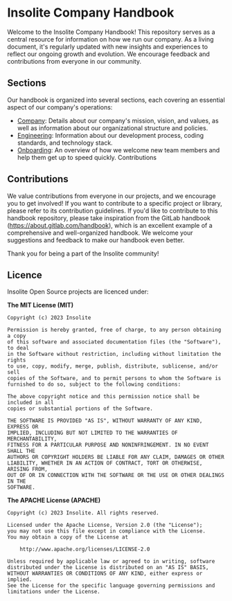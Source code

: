# Insolite Company Handbook

Welcome to the Insolite Company Handbook! This repository serves as a central resource for information on how we run our company. As a living document, it's regularly updated with new insights and experiences to reflect our ongoing growth and evolution. We encourage feedback and contributions from everyone in our community.

## Sections
Our handbook is organized into several sections, each covering an essential aspect of our company's operations:

- [Company](https://github.com/insolite-dev/handbook/blob/main/company.md): Details about our company's mission, vision, and values, as well as information about our organizational structure and policies.
- [Engineering](https://github.com/insolite-dev/handbook/blob/main/engineering.md): Information about our development process, coding standards, and technology stack.
- [Onboarding](https://github.com/insolite-dev/handbook/blob/main/onboarding.md): An overview of how we welcome new team members and help them get up to speed quickly.
Contributions

## Contributions
We value contributions from everyone in our projects, and we encourage you to get involved! If you want to contribute to a specific project or library, please refer to its contribution guidelines.
If you'd like to contribute to this handbook repository, please take inspiration from the GitLab handbook (https://about.gitlab.com/handbook), which is an excellent example of a comprehensive and well-organized handbook. We welcome your suggestions and feedback to make our handbook even better.

Thank you for being a part of the Insolite community!

## Licence
Insolite Open Source projects are licenced under:

**The MIT License (MIT)**
```
Copyright (c) 2023 Insolite

Permission is hereby granted, free of charge, to any person obtaining a copy
of this software and associated documentation files (the "Software"), to deal
in the Software without restriction, including without limitation the rights
to use, copy, modify, merge, publish, distribute, sublicense, and/or sell
copies of the Software, and to permit persons to whom the Software is
furnished to do so, subject to the following conditions:

The above copyright notice and this permission notice shall be included in all
copies or substantial portions of the Software.

THE SOFTWARE IS PROVIDED "AS IS", WITHOUT WARRANTY OF ANY KIND, EXPRESS OR
IMPLIED, INCLUDING BUT NOT LIMITED TO THE WARRANTIES OF MERCHANTABILITY,
FITNESS FOR A PARTICULAR PURPOSE AND NONINFRINGEMENT. IN NO EVENT SHALL THE
AUTHORS OR COPYRIGHT HOLDERS BE LIABLE FOR ANY CLAIM, DAMAGES OR OTHER
LIABILITY, WHETHER IN AN ACTION OF CONTRACT, TORT OR OTHERWISE, ARISING FROM,
OUT OF OR IN CONNECTION WITH THE SOFTWARE OR THE USE OR OTHER DEALINGS IN THE
SOFTWARE.
```

**The APACHE License (APACHE)**
```
Copyright (c) 2023 Insolite. All rights reserved.

Licensed under the Apache License, Version 2.0 (the "License");
you may not use this file except in compliance with the License.
You may obtain a copy of the License at

    http://www.apache.org/licenses/LICENSE-2.0

Unless required by applicable law or agreed to in writing, software
distributed under the License is distributed on an "AS IS" BASIS,
WITHOUT WARRANTIES OR CONDITIONS OF ANY KIND, either express or implied.
See the License for the specific language governing permissions and
limitations under the License.
```
